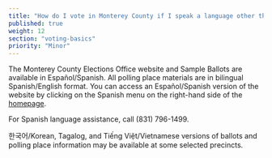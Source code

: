 ```yaml
---
title: "How do I vote in Monterey County if I speak a language other than English?"
published: true
weight: 12
section: "voting-basics"
priority: "Minor"
---
```


The Monterey County Elections Office website and Sample Ballots are available in Español/Spanish. All polling place materials are in bilingual Spanish/English format. You can access an Español/Spanish version of the website by clicking on the Spanish menu on the right-hand side of the [homepage](http://www.montereycountyelections.us/index.htm).  

For Spanish language assistance, call (831) 796-1499.  

한국어/Korean, Tagalog, and Tiếng Việt/Vietnamese versions of ballots and polling place information may be available at some selected precincts.  


